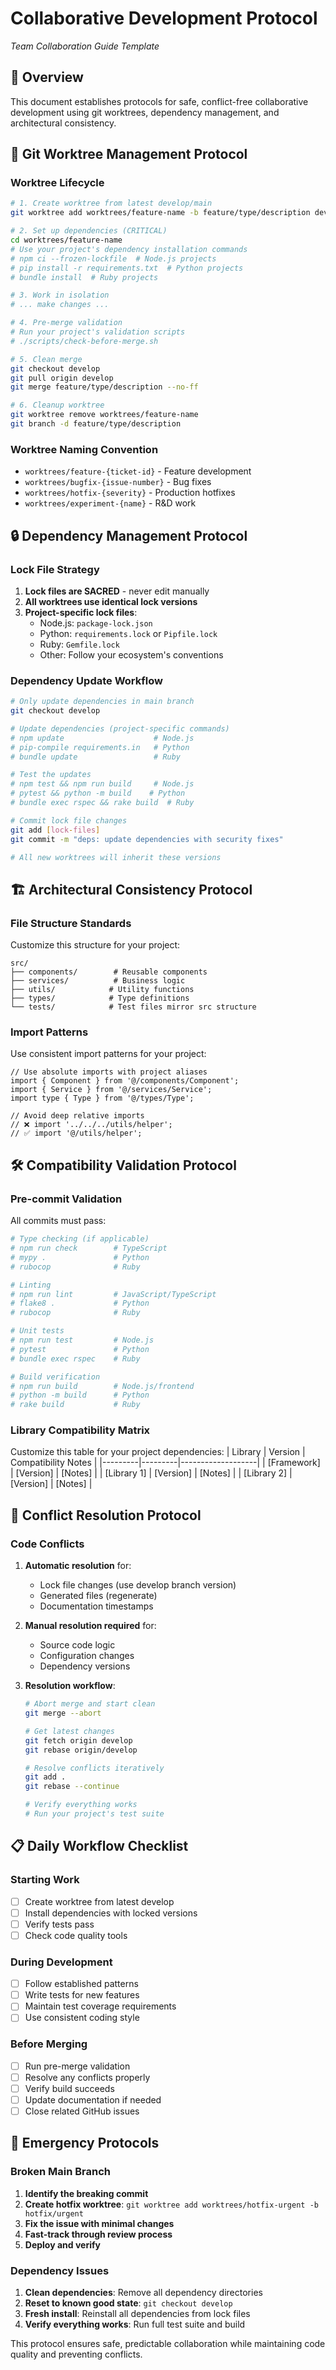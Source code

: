# Collaborative Development Protocol
*Team Collaboration Guide Template*

## 🎯 Overview
This document establishes protocols for safe, conflict-free collaborative development using git worktrees, dependency management, and architectural consistency.

## 🌳 Git Worktree Management Protocol

### Worktree Lifecycle
```bash
# 1. Create worktree from latest develop/main
git worktree add worktrees/feature-name -b feature/type/description develop

# 2. Set up dependencies (CRITICAL)
cd worktrees/feature-name
# Use your project's dependency installation commands
# npm ci --frozen-lockfile  # Node.js projects
# pip install -r requirements.txt  # Python projects
# bundle install  # Ruby projects

# 3. Work in isolation
# ... make changes ...

# 4. Pre-merge validation
# Run your project's validation scripts
# ./scripts/check-before-merge.sh

# 5. Clean merge
git checkout develop
git pull origin develop
git merge feature/type/description --no-ff

# 6. Cleanup worktree
git worktree remove worktrees/feature-name
git branch -d feature/type/description
```

### Worktree Naming Convention
- `worktrees/feature-{ticket-id}` - Feature development
- `worktrees/bugfix-{issue-number}` - Bug fixes
- `worktrees/hotfix-{severity}` - Production hotfixes
- `worktrees/experiment-{name}` - R&D work

## 🔒 Dependency Management Protocol

### Lock File Strategy
1. **Lock files are SACRED** - never edit manually
2. **All worktrees use identical lock versions**
3. **Project-specific lock files**: 
   - Node.js: `package-lock.json`
   - Python: `requirements.lock` or `Pipfile.lock`
   - Ruby: `Gemfile.lock`
   - Other: Follow your ecosystem's conventions

### Dependency Update Workflow
```bash
# Only update dependencies in main branch
git checkout develop

# Update dependencies (project-specific commands)
# npm update                    # Node.js
# pip-compile requirements.in   # Python
# bundle update                 # Ruby

# Test the updates
# npm test && npm run build     # Node.js
# pytest && python -m build    # Python
# bundle exec rspec && rake build  # Ruby

# Commit lock file changes
git add [lock-files]
git commit -m "deps: update dependencies with security fixes"

# All new worktrees will inherit these versions
```

## 🏗️ Architectural Consistency Protocol

### File Structure Standards
Customize this structure for your project:
```
src/
├── components/        # Reusable components
├── services/          # Business logic
├── utils/            # Utility functions
├── types/            # Type definitions
└── tests/            # Test files mirror src structure
```

### Import Patterns
Use consistent import patterns for your project:
```
// Use absolute imports with project aliases
import { Component } from '@/components/Component';
import { Service } from '@/services/Service';
import type { Type } from '@/types/Type';

// Avoid deep relative imports
// ❌ import '../../../utils/helper';
// ✅ import '@/utils/helper';
```

## 🛠️ Compatibility Validation Protocol

### Pre-commit Validation
All commits must pass:
```bash
# Type checking (if applicable)
# npm run check        # TypeScript
# mypy .               # Python
# rubocop              # Ruby

# Linting
# npm run lint         # JavaScript/TypeScript
# flake8 .             # Python
# rubocop              # Ruby

# Unit tests
# npm run test         # Node.js
# pytest               # Python
# bundle exec rspec    # Ruby

# Build verification
# npm run build        # Node.js/frontend
# python -m build      # Python
# rake build           # Ruby
```

### Library Compatibility Matrix
Customize this table for your project dependencies:
| Library | Version | Compatibility Notes |
|---------|---------|-------------------|
| [Framework] | [Version] | [Notes] |
| [Library 1] | [Version] | [Notes] |
| [Library 2] | [Version] | [Notes] |

## 🤝 Conflict Resolution Protocol

### Code Conflicts
1. **Automatic resolution** for:
   - Lock file changes (use develop branch version)
   - Generated files (regenerate)
   - Documentation timestamps

2. **Manual resolution required** for:
   - Source code logic
   - Configuration changes
   - Dependency versions

3. **Resolution workflow**:
   ```bash
   # Abort merge and start clean
   git merge --abort
   
   # Get latest changes
   git fetch origin develop
   git rebase origin/develop
   
   # Resolve conflicts iteratively
   git add .
   git rebase --continue
   
   # Verify everything works
   # Run your project's test suite
   ```

## 📋 Daily Workflow Checklist

### Starting Work
- [ ] Create worktree from latest develop
- [ ] Install dependencies with locked versions
- [ ] Verify tests pass
- [ ] Check code quality tools

### During Development
- [ ] Follow established patterns
- [ ] Write tests for new features
- [ ] Maintain test coverage requirements
- [ ] Use consistent coding style

### Before Merging
- [ ] Run pre-merge validation
- [ ] Resolve any conflicts properly
- [ ] Verify build succeeds
- [ ] Update documentation if needed
- [ ] Close related GitHub issues

## 🚨 Emergency Protocols

### Broken Main Branch
1. **Identify the breaking commit**
2. **Create hotfix worktree**: `git worktree add worktrees/hotfix-urgent -b hotfix/urgent`
3. **Fix the issue with minimal changes**
4. **Fast-track through review process**
5. **Deploy and verify**

### Dependency Issues
1. **Clean dependencies**: Remove all dependency directories
2. **Reset to known good state**: `git checkout develop`
3. **Fresh install**: Reinstall all dependencies from lock files
4. **Verify everything works**: Run full test suite and build

This protocol ensures safe, predictable collaboration while maintaining code quality and preventing conflicts.